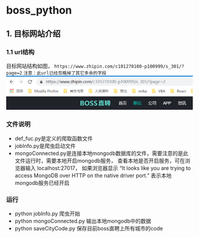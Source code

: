 # boss_python

## 1. 目标网站介绍

### 1.1 url结构

目标网站结构如图， `https://www.zhipin.com/c101270100-p100999/s_301/?page=2` `注意：此url已经忽略掉了其它多余的字段`
![IMG](./img/pic1.png)

### 文件说明

- def_fuc.py是定义的爬取函数文件
- jobInfo.py是爬虫启动文件
- mongoConnected.py是连接本地mongodb数据库的文件，需要注意的是此文件运行时，需要本地开启mongodb服务，
查看本地是否开启服务，可在浏览器输入 localhost:27017， 如果浏览器显示
“It looks like you are trying to access MongoDB over HTTP on the native driver port.”
表示本地mongodb服务已经开启

### 运行

- python jobInfo.py 爬虫开始
- python mongoConnected.py 输出本地mongodb中的数据
- python saveCityCode.py 保存目前boss直聘上所有城市的code
